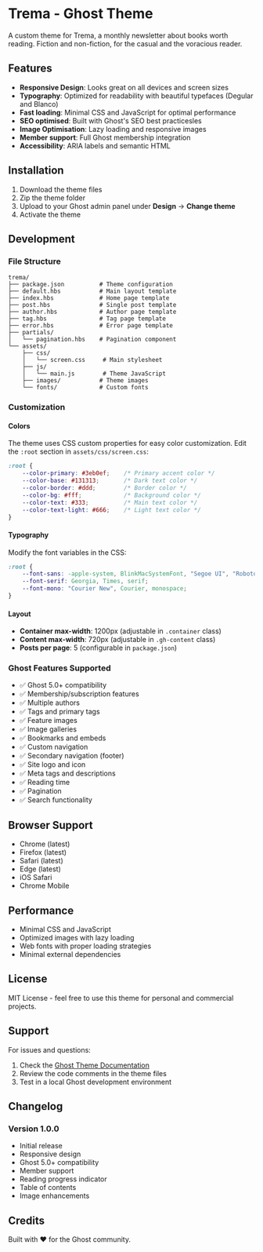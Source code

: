 # Trema - Ghost Theme

A custom theme for Trema, a monthly newsletter about books worth reading. Fiction and non-fiction, for the casual and the voracious reader.

## Features

- **Responsive Design**: Looks great on all devices and screen sizes
- **Typography**: Optimized for readability with beautiful typefaces (Degular and Blanco)
- **Fast loading**: Minimal CSS and JavaScript for optimal performance
- **SEO optimised**: Built with Ghost's SEO best practicesles
- **Image Optimisation**: Lazy loading and responsive images
- **Member support**: Full Ghost membership integration
- **Accessibility**: ARIA labels and semantic HTML

## Installation

1. Download the theme files
2. Zip the theme folder
3. Upload to your Ghost admin panel under **Design** → **Change theme**
4. Activate the theme

## Development

### File Structure

```
trema/
├── package.json          # Theme configuration
├── default.hbs           # Main layout template
├── index.hbs             # Home page template
├── post.hbs              # Single post template
├── author.hbs            # Author page template
├── tag.hbs               # Tag page template
├── error.hbs             # Error page template
├── partials/
│   └── pagination.hbs    # Pagination component
└── assets/
    ├── css/
    │   └── screen.css     # Main stylesheet
    ├── js/
    │   └── main.js        # Theme JavaScript
    ├── images/           # Theme images
    └── fonts/            # Custom fonts
```

### Customization

#### Colors

The theme uses CSS custom properties for easy color customization. Edit the `:root` section in `assets/css/screen.css`:

```css
:root {
    --color-primary: #3eb0ef;    /* Primary accent color */
    --color-base: #131313;       /* Dark text color */
    --color-border: #ddd;        /* Border color */
    --color-bg: #fff;            /* Background color */
    --color-text: #333;          /* Main text color */
    --color-text-light: #666;    /* Light text color */
}
```

#### Typography

Modify the font variables in the CSS:

```css
:root {
    --font-sans: -apple-system, BlinkMacSystemFont, "Segoe UI", "Roboto", ...;
    --font-serif: Georgia, Times, serif;
    --font-mono: "Courier New", Courier, monospace;
}
```

#### Layout

- **Container max-width**: 1200px (adjustable in `.container` class)
- **Content max-width**: 720px (adjustable in `.gh-content` class)
- **Posts per page**: 5 (configurable in `package.json`)

### Ghost Features Supported

- ✅ Ghost 5.0+ compatibility
- ✅ Membership/subscription features
- ✅ Multiple authors
- ✅ Tags and primary tags
- ✅ Feature images
- ✅ Image galleries
- ✅ Bookmarks and embeds
- ✅ Custom navigation
- ✅ Secondary navigation (footer)
- ✅ Site logo and icon
- ✅ Meta tags and descriptions
- ✅ Reading time
- ✅ Pagination
- ✅ Search functionality

## Browser Support

- Chrome (latest)
- Firefox (latest)
- Safari (latest)
- Edge (latest)
- iOS Safari
- Chrome Mobile

## Performance

- Minimal CSS and JavaScript
- Optimized images with lazy loading
- Web fonts with proper loading strategies
- Minimal external dependencies

## License

MIT License - feel free to use this theme for personal and commercial projects.

## Support

For issues and questions:
1. Check the [Ghost Theme Documentation](https://ghost.org/docs/themes/)
2. Review the code comments in the theme files
3. Test in a local Ghost development environment

## Changelog

### Version 1.0.0
- Initial release
- Responsive design
- Ghost 5.0+ compatibility
- Member support
- Reading progress indicator
- Table of contents
- Image enhancements

## Credits

Built with ❤️ for the Ghost community.

